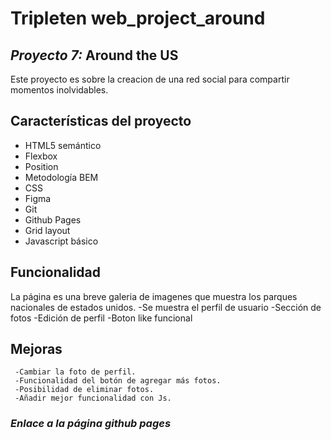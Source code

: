 # Tripleten web_project_around
## _Proyecto 7:_ Around the US

Este proyecto es sobre la creacion de una red social para compartir momentos inolvidables.

## Características del proyecto

- HTML5 semántico
- Flexbox
- Position
- Metodología BEM
- CSS
- Figma
- Git
- Github Pages
- Grid layout
- Javascript básico

## Funcionalidad

La página es una breve galeria de imagenes que muestra los parques nacionales de estados unidos.
    -Se muestra el perfil de usuario
    -Sección de fotos
    -Edición de perfil
    -Boton like funcional

## Mejoras

     -Cambiar la foto de perfil.
     -Funcionalidad del botón de agregar más fotos.
     -Posibilidad de eliminar fotos.
     -Añadir mejor funcionalidad con Js.

### *Enlace a la página github pages*
